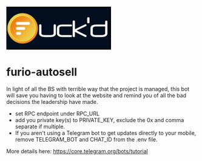 ![FURIOd](https://github.com/1tchyBa11z/furio-autosell/blob/main/Fuckd.png)

# furio-autosell

In light of all the BS with terrible way that the project is managed, this bot will save you having to look at the website and remind you of all the bad decisions the leadership have made.

- set RPC endpoint under RPC_URL
- add you private key(s) to PRIVATE_KEY, exclude the 0x and comma separate if multiple.
- If you aren't using a Telegram bot to get updates directly to your mobile, remove TELEGRAM_BOT and CHAT_ID from the .env file.

More details here: https://core.telegram.org/bots/tutorial

